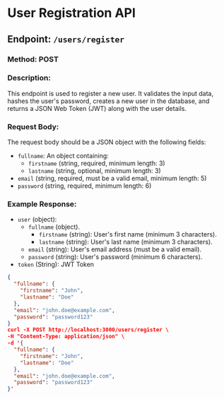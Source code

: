 # User Registration API

## Endpoint: `/users/register`

### Method: POST

### Description:
This endpoint is used to register a new user. It validates the input data, hashes the user's password, creates a new user in the database, and returns a JSON Web Token (JWT) along with the user details.

### Request Body:
The request body should be a JSON object with the following fields:

- `fullname`: An object containing:
  - `firstname` (string, required, minimum length: 3)
  - `lastname` (string, optional, minimum length: 3)
- `email` (string, required, must be a valid email, minimum length: 5)
- `password` (string, required, minimum length: 6)

### Example Response:
- `user` (object):
    - `fullname` (object).
        - `firstname` (string): User's first name (minimum 3 characters). 
        - `lastname` (string): User's last name (minimum 3 characters).
    - `email` (string): User's email address (must be a valid email).
    - `password` (string): User's password (minimum 6 characters).
- `token` (String): JWT Token

```json
{
  "fullname": {
    "firstname": "John",
    "lastname": "Doe"
  },
  "email": "john.doe@example.com",
  "password": "password123"
}
curl -X POST http://localhost:3000/users/register \
-H "Content-Type: application/json" \
-d '{
  "fullname": {
    "firstname": "John",
    "lastname": "Doe"
  },
  "email": "john.doe@example.com",
  "password": "password123"
}'
```
